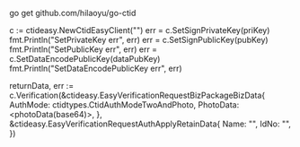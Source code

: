 go get github.com/hilaoyu/go-ctid

c := ctideasy.NewCtidEasyClient("<orgCode>")
err = c.SetSignPrivateKey(priKey)
fmt.Println("SetPrivateKey err", err)
err = c.SetSignPublicKey(pubKey)
fmt.Println("SetPublicKey err", err)
err = c.SetDataEncodePublicKey(dataPubKey)
fmt.Println("SetDataEncodePublicKey err", err)

returnData, err := c.Verification(&ctideasy.EasyVerificationRequestBizPackageBizData{
  AuthMode:  ctidtypes.CtidAuthModeTwoAndPhoto,
  PhotoData: <photoData(base64)>,
}, &ctideasy.EasyVerificationRequestAuthApplyRetainData{
  Name: "<name>",
  IdNo: "<idcard no>",
})

